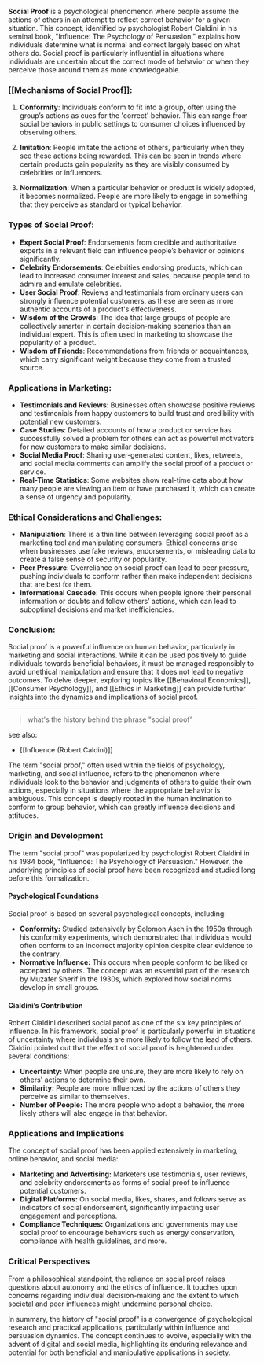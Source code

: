 **Social Proof** is a psychological phenomenon where people assume the actions of others in an attempt to reflect correct behavior for a given situation. This concept, identified by psychologist Robert Cialdini in his seminal book, "Influence: The Psychology of Persuasion," explains how individuals determine what is normal and correct largely based on what others do. Social proof is particularly influential in situations where individuals are uncertain about the correct mode of behavior or when they perceive those around them as more knowledgeable.

### [[Mechanisms of Social Proof]]:

1. **Conformity**: Individuals conform to fit into a group, often using the group’s actions as cues for the 'correct' behavior. This can range from social behaviors in public settings to consumer choices influenced by observing others.

2. **Imitation**: People imitate the actions of others, particularly when they see these actions being rewarded. This can be seen in trends where certain products gain popularity as they are visibly consumed by celebrities or influencers.

3. **Normalization**: When a particular behavior or product is widely adopted, it becomes normalized. People are more likely to engage in something that they perceive as standard or typical behavior.

### Types of Social Proof:

- **Expert Social Proof**: Endorsements from credible and authoritative experts in a relevant field can influence people’s behavior or opinions significantly.
- **Celebrity Endorsements**: Celebrities endorsing products, which can lead to increased consumer interest and sales, because people tend to admire and emulate celebrities.
- **User Social Proof**: Reviews and testimonials from ordinary users can strongly influence potential customers, as these are seen as more authentic accounts of a product's effectiveness.
- **Wisdom of the Crowds**: The idea that large groups of people are collectively smarter in certain decision-making scenarios than an individual expert. This is often used in marketing to showcase the popularity of a product.
- **Wisdom of Friends**: Recommendations from friends or acquaintances, which carry significant weight because they come from a trusted source.

### Applications in Marketing:

- **Testimonials and Reviews**: Businesses often showcase positive reviews and testimonials from happy customers to build trust and credibility with potential new customers.
- **Case Studies**: Detailed accounts of how a product or service has successfully solved a problem for others can act as powerful motivators for new customers to make similar decisions.
- **Social Media Proof**: Sharing user-generated content, likes, retweets, and social media comments can amplify the social proof of a product or service.
- **Real-Time Statistics**: Some websites show real-time data about how many people are viewing an item or have purchased it, which can create a sense of urgency and popularity.

### Ethical Considerations and Challenges:

- **Manipulation**: There is a thin line between leveraging social proof as a marketing tool and manipulating consumers. Ethical concerns arise when businesses use fake reviews, endorsements, or misleading data to create a false sense of security or popularity.
- **Peer Pressure**: Overreliance on social proof can lead to peer pressure, pushing individuals to conform rather than make independent decisions that are best for them.
- **Informational Cascade**: This occurs when people ignore their personal information or doubts and follow others’ actions, which can lead to suboptimal decisions and market inefficiencies.

### Conclusion:

Social proof is a powerful influence on human behavior, particularly in marketing and social interactions. While it can be used positively to guide individuals towards beneficial behaviors, it must be managed responsibly to avoid unethical manipulation and ensure that it does not lead to negative outcomes. To delve deeper, exploring topics like [[Behavioral Economics]], [[Consumer Psychology]], and [[Ethics in Marketing]] can provide further insights into the dynamics and implications of social proof.

---

>what's the history behind the phrase "social proof"

see also:
- [[Influence (Robert Caldini)]]

The term "social proof," often used within the fields of psychology, marketing, and social influence, refers to the phenomenon where individuals look to the behavior and judgments of others to guide their own actions, especially in situations where the appropriate behavior is ambiguous. This concept is deeply rooted in the human inclination to conform to group behavior, which can greatly influence decisions and attitudes.

### Origin and Development

The term "social proof" was popularized by psychologist Robert Cialdini in his 1984 book, "Influence: The Psychology of Persuasion." However, the underlying principles of social proof have been recognized and studied long before this formalization. 

#### Psychological Foundations

Social proof is based on several psychological concepts, including:

- **Conformity:** Studied extensively by Solomon Asch in the 1950s through his conformity experiments, which demonstrated that individuals would often conform to an incorrect majority opinion despite clear evidence to the contrary.
- **Normative Influence:** This occurs when people conform to be liked or accepted by others. The concept was an essential part of the research by Muzafer Sherif in the 1930s, which explored how social norms develop in small groups.

#### Cialdini’s Contribution

Robert Cialdini described social proof as one of the six key principles of influence. In his framework, social proof is particularly powerful in situations of uncertainty where individuals are more likely to follow the lead of others. Cialdini pointed out that the effect of social proof is heightened under several conditions:

- **Uncertainty:** When people are unsure, they are more likely to rely on others' actions to determine their own.
- **Similarity:** People are more influenced by the actions of others they perceive as similar to themselves.
- **Number of People:** The more people who adopt a behavior, the more likely others will also engage in that behavior.

### Applications and Implications

The concept of social proof has been applied extensively in marketing, online behavior, and social media:

- **Marketing and Advertising:** Marketers use testimonials, user reviews, and celebrity endorsements as forms of social proof to influence potential customers.
- **Digital Platforms:** On social media, likes, shares, and follows serve as indicators of social endorsement, significantly impacting user engagement and perceptions.
- **Compliance Techniques:** Organizations and governments may use social proof to encourage behaviors such as energy conservation, compliance with health guidelines, and more.

### Critical Perspectives

From a philosophical standpoint, the reliance on social proof raises questions about autonomy and the ethics of influence. It touches upon concerns regarding individual decision-making and the extent to which societal and peer influences might undermine personal choice.

In summary, the history of "social proof" is a convergence of psychological research and practical applications, particularly within influence and persuasion dynamics. The concept continues to evolve, especially with the advent of digital and social media, highlighting its enduring relevance and potential for both beneficial and manipulative applications in society.